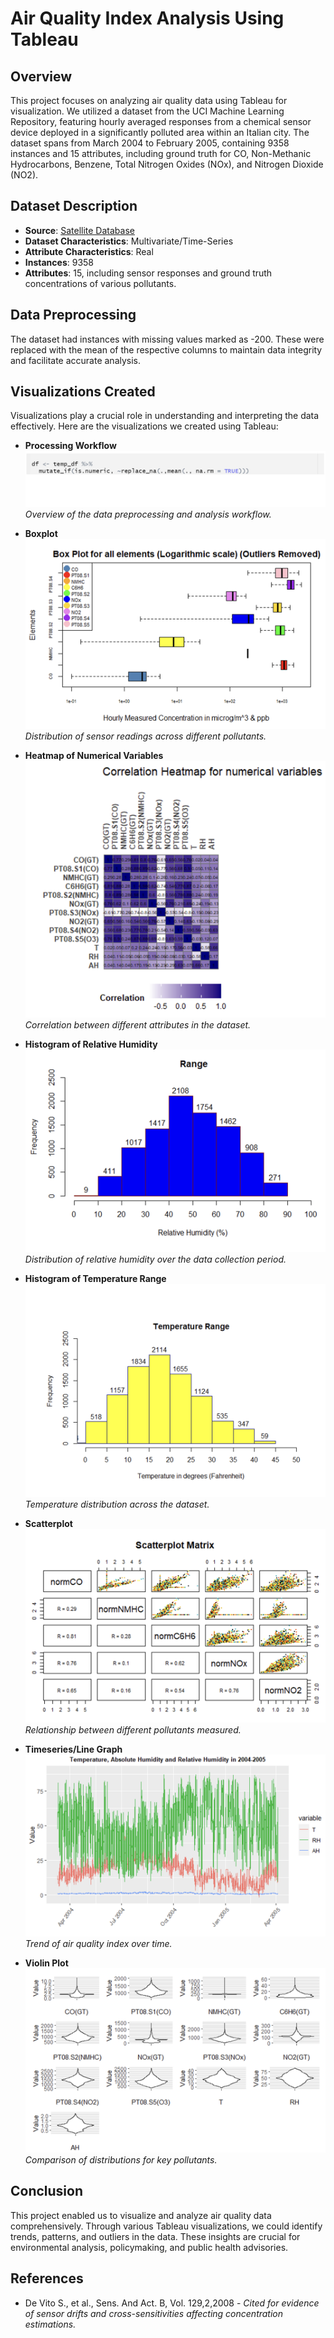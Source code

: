 # Air Quality Index Analysis Using Tableau

## Overview
This project focuses on analyzing air quality data using Tableau for visualization. We utilized a dataset from the UCI Machine Learning Repository, featuring hourly averaged responses from a chemical sensor device deployed in a significantly polluted area within an Italian city. The dataset spans from March 2004 to February 2005, containing 9358 instances and 15 attributes, including ground truth for CO, Non-Methanic Hydrocarbons, Benzene, Total Nitrogen Oxides (NOx), and Nitrogen Dioxide (NO2).

## Dataset Description
- **Source**: [Satellite Database](https://archive.ics.uci.edu/ml/datasets/air+quality)
- **Dataset Characteristics**: Multivariate/Time-Series
- **Attribute Characteristics**: Real
- **Instances**: 9358
- **Attributes**: 15, including sensor responses and ground truth concentrations of various pollutants.
  
## Data Preprocessing
The dataset had instances with missing values marked as -200. These were replaced with the mean of the respective columns to maintain data integrity and facilitate accurate analysis.

## Visualizations Created
Visualizations play a crucial role in understanding and interpreting the data effectively. Here are the visualizations we created using Tableau:

- **Processing Workflow**
  ![Processing Workflow](Screenshots/processing.png)
  *Overview of the data preprocessing and analysis workflow.*

- **Boxplot**
  ![Boxplot](Screenshots/boxplot.png)
  *Distribution of sensor readings across different pollutants.*

- **Heatmap of Numerical Variables**
  ![Heatmap](Screenshots/heatmap_numerical_variables.png)
  *Correlation between different attributes in the dataset.*

- **Histogram of Relative Humidity**
  ![Histogram of Relative Humidity](Screenshots/histogram_relative_humidity.png)
  *Distribution of relative humidity over the data collection period.*

- **Histogram of Temperature Range**
  ![Histogram of Temperature Range](Screenshots/histogram_temperature_range.png)
  *Temperature distribution across the dataset.*

- **Scatterplot**
  ![Scatterplot](Screenshots/scatterplot.png)
  *Relationship between different pollutants measured.*

- **Timeseries/Line Graph**
  ![Timeseries](Screenshots/timeseries.png)
  *Trend of air quality index over time.*

- **Violin Plot**
  ![Violin Plot](Screenshots/violinplot.png)
  *Comparison of distributions for key pollutants.*


## Conclusion
This project enabled us to visualize and analyze air quality data comprehensively. Through various Tableau visualizations, we could identify trends, patterns, and outliers in the data. These insights are crucial for environmental analysis, policymaking, and public health advisories.

## References
- De Vito S., et al., Sens. And Act. B, Vol. 129,2,2008 - *Cited for evidence of sensor drifts and cross-sensitivities affecting concentration estimations.*

